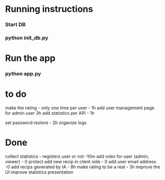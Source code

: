 # Running instructions 
### Start DB
### python init_db.py
# Run the app
### python app.py

# to do 


make the rating - only one time per user - 1h
add user management page for admin user 3h
add statistics per API - 1h    

set password restore - 2h
organize logs

# Done
collect statistics - registers user or not -10m
add roles for user (admin, viewer) - 0 
protect add new recip in client side - 0
add user email address -0
add recips generated by IA - 8h
make rating to be a real - 3h
improve the UI
improve statistics presentation 